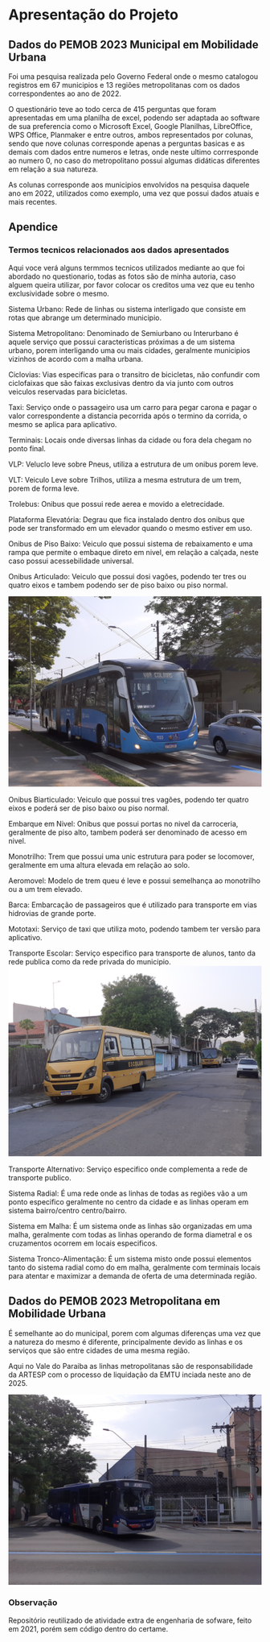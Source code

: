 # Apresentação do Projeto
## Dados do PEMOB 2023 Municipal em Mobilidade Urbana
Foi uma pesquisa realizada pelo Governo Federal onde o mesmo catalogou registros em 67 municipios e 13 regiões metropolitanas com os dados correspondentes ao ano de 2022.

O questionário teve ao todo cerca de 415 perguntas que foram apresentadas em uma planilha de excel, podendo ser adaptada ao software de sua preferencia como o Microsoft Excel, Google Planilhas, LibreOffice, WPS Office, Planmaker e entre outros, ambos representados por colunas, sendo que nove colunas corresponde apenas a perguntas basicas e as demais com dados entre numeros e letras, onde neste ultimo corrresponde ao numero 0, no caso do metropolitano possui algumas didáticas diferentes em relação a sua natureza.

As colunas corresponde aos municipios envolvidos na pesquisa daquele ano em 2022, utilizados como exemplo, uma vez que possui dados atuais e mais recentes.

## Apendice
### Termos tecnicos relacionados aos dados apresentados
Aqui voce verá alguns termmos tecnicos utilizados mediante ao que foi abordado no questionario, todas as fotos são de minha autoria, caso alguem queira utilizar, por favor colocar os creditos uma vez que eu tenho exclusividade sobre o mesmo.

Sistema Urbano: Rede de linhas ou sistema interligado que consiste em rotas que abrange um determinado municipio.

Sistema Metropolitano: Denominado de Semiurbano ou Interurbano é aquele serviço que possui caracteristicas próximas a de um sistema urbano, porem interligando uma ou mais cidades, geralmente municipios vizinhos de acordo com a malha urbana.

Ciclovias: Vias especificas para o transitro de bicicletas, não confundir com ciclofaixas que são faixas exclusivas dentro da via junto com outros veiculos reservadas para bicicletas.

Taxi: Serviço onde o passageiro usa um carro para pegar carona e pagar o valor correspondente a distancia pecorrida após o termino da corrida, o mesmo se aplica para aplicativo.

Terminais: Locais onde diversas linhas da cidade ou fora dela chegam no ponto final.

VLP: Veluclo leve sobre Pneus, utiliza a estrutura de um onibus porem leve.

VLT: Veiculo Leve sobre Trilhos, utiliza a mesma estrutura de um trem, porem de forma leve.

Trolebus: Onibus que possui rede aerea e movido a eletrecidade.

Plataforma Elevatória: Degrau que fica instalado dentro dos onibus que pode ser transformado em um elevador quando o mesmo estiver em uso.

Onibus de Piso Baixo: Veiculo que possui sistema de rebaixamento e uma rampa que permite o embaque direto em nivel, em relação a calçada, neste caso possui acessebilidade universal.

Onibus Articulado: Veiculo que possui dosi vagões, podendo ter tres ou quatro eixos e tambem podendo ser de piso baixo ou piso normal.

![Imagens](imagens/546.jpg)

Onibus Biarticulado: Veiculo que possui tres vagões, podendo ter quatro eixos e poderá ser de piso baixo ou piso normal.

Embarque em Nivel: Onibus que possui portas no nivel da carroceria, geralmente de piso alto, tambem poderá ser denominado de acesso em nivel.

Monotrilho: Trem que possui uma unic estrutura para poder se locomover, geralmente em uma altura elevada em relação ao solo.

Aeromovel: Modelo de trem queu é leve e possui semelhança ao monotrilho ou a um trem elevado.

Barca: Embarcação de passageiros que é utilizado para transporte em vias hidrovias de grande porte.

Mototaxi: Serviço de taxi que utiliza moto, podendo tambem ter versão para aplicativo.

Transporte Escolar: Serviço especifico para transporte de alunos, tanto da rede publica como da rede privada do municipio.
![Imagens](imagens/627.jpg)

Transporte Alternativo: Serviço especifico onde complementa a rede de transporte publico.

Sistema Radial: É uma rede onde as linhas de todas as regiões vão a um ponto especifico geralmente no centro da cidade e as linhas operam em sistema bairro/centro centro/bairro.

Sistema em Malha: É um sistema onde as linhas são organizadas em uma malha, geralmente com todas as linhas operando de forma diametral e os cruzamentos ocorrem em locais especificos.

Sistema Tronco-Alimentação: É um sistema misto onde possui elementos tanto do sistema radial como do em malha, geralmente com terminais locais para atentar e maximizar a demanda de oferta de uma determinada região.

## Dados do PEMOB 2023 Metropolitana em Mobilidade Urbana

É semelhante ao do municipal, porem com algumas diferenças uma vez que a natureza do mesmo é diferente, principalmente devido as linhas e os serviços que são entre cidades de uma mesma região.

Aqui no Vale do Paraiba as linhas metropolitanas são de responsabilidade da ARTESP com o processo de liquidação da EMTU inciada neste ano de 2025.

![Imagens](imagens/608.jpg)

### Observação
Repositório reutilizado de atividade extra de engenharia de sofware, feito em 2021, porém sem código dentro do certame.
